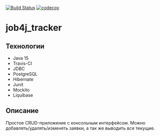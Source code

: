 [![Build Status](https://www.travis-ci.com/VladBaykin/job4j_tracker.svg?branch=master)](https://www.travis-ci.com/VladBaykin/job4j_tracker)
[![codecov](https://codecov.io/gh/VladBaykin/job4j_tracker/branch/master/graph/badge.svg)](https://codecov.io/gh/VladBaykin/job4j_tracker)

# job4j_tracker

## Технологии

* Java 15
* Travis-CI
* JDBC
* PostgreSQL
* Hibernate
* Junit
* Mockito
* Liquibase

## Описание
Простое CRUD-приложение с консольным интерфейсом.
Можно добавлять/удалять/изменять заявки, а так же выводить все текущие.